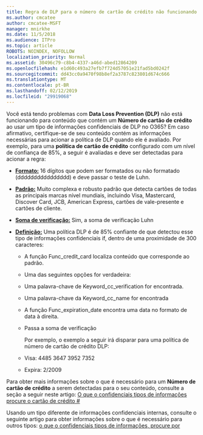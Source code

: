 ```yaml
---
title: Regra de DLP para o número de cartão de crédito não funcionando
ms.author: cmcatee
author: cmcatee-MSFT
manager: mnirkhe
ms.date: 11/5/2018
ms.audience: ITPro
ms.topic: article
ROBOTS: NOINDEX, NOFOLLOW
localization_priority: Normal
ms.assetid: 30496c79-c8b4-4337-a46d-abed12864209
ms.openlocfilehash: e1d60c493a27efb7f724d57051e21fad5bd0242f
ms.sourcegitcommit: dd43cc0a9470f98b8ef2a3787c823801d674c666
ms.translationtype: MT
ms.contentlocale: pt-BR
ms.lasthandoff: 02/12/2019
ms.locfileid: "29919068"
---
```

Você está tendo problemas com **Data Loss Prevention (DLP)** não está funcionando para conteúdo que contém um **Número de cartão de crédito** ao usar um tipo de informações confidenciais de DLP no O365? Em caso afirmativo, certifique-se de seu conteúdo contém as informações necessárias para acionar a política de DLP quando ele é avaliado. Por exemplo, para uma **política de cartão de crédito** configurado com um nível de confiança de 85%, a seguir é avaliadas e deve ser detectadas para acionar a regra: 
  
- **[Formato:](https://docs.microsoft.com/office365/securitycompliance/what-the-sensitive-information-types-look-for#format-19)** 16 dígitos que podem ser formatados ou não formatado (dddddddddddddddd) e deve passar o teste de Luhn. 
    
- **[Padrão:](https://docs.microsoft.com/office365/securitycompliance/what-the-sensitive-information-types-look-for#pattern-19)** Muito complexa e robusto padrão que detecta cartões de todas as principais marcas nível mundiais, incluindo Visa, Mastercard, Discover Card, JCB, American Express, cartões de vale-presente e cartões de cliente. 
    
- **[Soma de verificação:](https://docs.microsoft.com/office365/securitycompliance/what-the-sensitive-information-types-look-for#checksum-19)** Sim, a soma de verificação Luhn 
    
- **[Definição:](https://docs.microsoft.com/office365/securitycompliance/what-the-sensitive-information-types-look-for#definition-19)** Uma política DLP é de 85% confiante de que detectou esse tipo de informações confidenciais if, dentro de uma proximidade de 300 caracteres: 
    
  - A função Func_credit_card localiza conteúdo que corresponde ao padrão.
    
  - Uma das seguintes opções for verdadeira: 
    
  - Uma palavra-chave de Keyword_cc_verification for encontrada.
    
  - Uma palavra-chave da Keyword_cc_name for encontrada
    
  - A função Func_expiration_date encontra uma data no formato de data à direita.
    
  - Passa a soma de verificação
    
    Por exemplo, o exemplo a seguir irá disparar para uma política de número de cartão de crédito DLP:
    
  - Visa: 4485 3647 3952 7352 
    
  - Expira: 2/2009
    
Para obter mais informações sobre o que é necessário para um **Número de cartão de crédito** a serem detectadas para o seu conteúdo, consulte a seção a seguir neste artigo: [O que o confidenciais tipos de informações procure o cartão de crédito #](https://docs.microsoft.com/office365/securitycompliance/what-the-sensitive-information-types-look-for#credit-card-number)
  
Usando um tipo diferente de informações confidenciais internas, consulte o seguinte artigo para obter informações sobre o que é necessário para outros tipos: [o que o confidenciais tipos de informações, procure por](https://docs.microsoft.com/office365/securitycompliance/what-the-sensitive-information-types-look-for)
  

